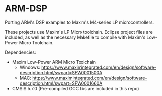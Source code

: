# ARM-DSP
Porting ARM's DSP examples to Maxim's M4-series LP microcontrollers.

These projects use Maxim's LP Micro toolchain.  Eclipse project files are included, as well as the necessary Makefile to compile with Maxim's Low-Power Micro Toolchain.

Dependencies:
- Maxim Low-Power ARM Micro Toolchain
  - Windows: https://www.maximintegrated.com/en/design/software-description.html/swpart=SFW0001500A
  - MAC: https://www.maximintegrated.com/en/design/software-description.html/swpart=SFW0001660A
- CMSIS 5.7.0 (Pre-compiled GCC libs are included in this repo)

